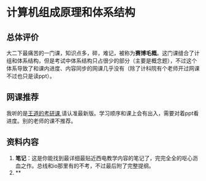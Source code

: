 # 计算机组成原理和体系结构
## 总体评价
大二下最痛苦的一门课，知识点多，碎，难记，被称为**赛博毛概**。这门课缝合了计组和体系结构，但是考试中体系结构只占很少的部分（主要是概念题），不过这个体系导致了和课内进度、内容同步的网课几乎没有（除了计科院有个老师开过网课不过也只是读ppt）。
## 网课推荐
我听的是[王道的考研课](https://www.bilibili.com/video/BV1ps4y1d73V/?spm_id_from=333.788.recommend_more_video.0&vd_source=9d4d259c1061831bd0c326eca2e3ebb4),请认准最新版。学习顺序和课上会有出入，需要对着ppt看进度。别的老师的课不推荐。
## 资料内容
1. **笔记**：这是你能找到最详细最贴近西电教学内容的笔记了，完完全全的呕心沥血之作。总线和io那里有的不考，不过最后附了完整提纲。
2. **